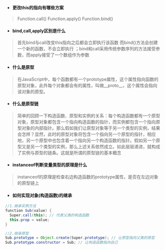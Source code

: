 * #### 更改this的指向有哪些方案
>Function.call() Function.apply() Function.bind() 

* #### bind,call,apply区别是什么
> 首先bind与call改变this指向之后都会立即执行该函数 而bind()方法会创建一个新的函数，不会立即执行 ；bind和call采用传统参数序列的方法接受参数，而apply接受了一个数组作为参数
* #### 什么是原型
>在JavaScript中，每个函数都有一个prototype属性，这个属性指向函数的原型对象，此外每个对象都会有的属性，叫做__proto__，这个属性会指向该对象的原型。

* #### 什么是原型链
> 简单的回顾一下构造函数、原型和实例的关系：每个构造函数都有一个原型对象，原型对象都包含一个指向构造函数的指针，而实例都包含一个指向原型对象的内部指针。那么假如我们让原型对象等于另一个类型的实例，结果会怎样？显然，此时的原型对象将包含一个指向另一个原型的指针，相应地，另一个原型中也包含着一个指向另一个构造函数的指针。假如另一个原型又是另一个类型的实例，那么上述关系依然成立。如此层层递进，就构成了实例与原型的链条。这就是所谓的原型链的基本概念

* #### instanceof判断变量类型的原理是什么
>instanceof的原理是检查右边构造函数的prototype属性，是否在左边对象的原型链上

* #### 如何实现对象(构造函数)的继承
>
```java
//1.继承实例方法
function Sub(value) {
  Super.call(this); // 代表父类的构造函数
  this.prop = value;
}

//2.继承原型
Sub.prototype = Object.create(Super.prototype); // 让原型指向父类的原型
Sub.prototype.constructor = Sub; // 让构造函数指向自己
```
